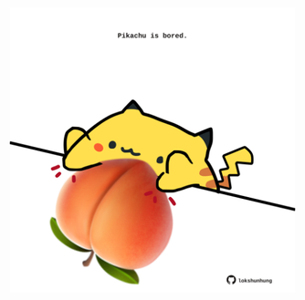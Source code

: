 <!-- built at 08/09/2024, 11:00:42 UTC -->
<p align="center">
  <img width="500" height="500" src="./ReadmeImage.svg">
</p>

